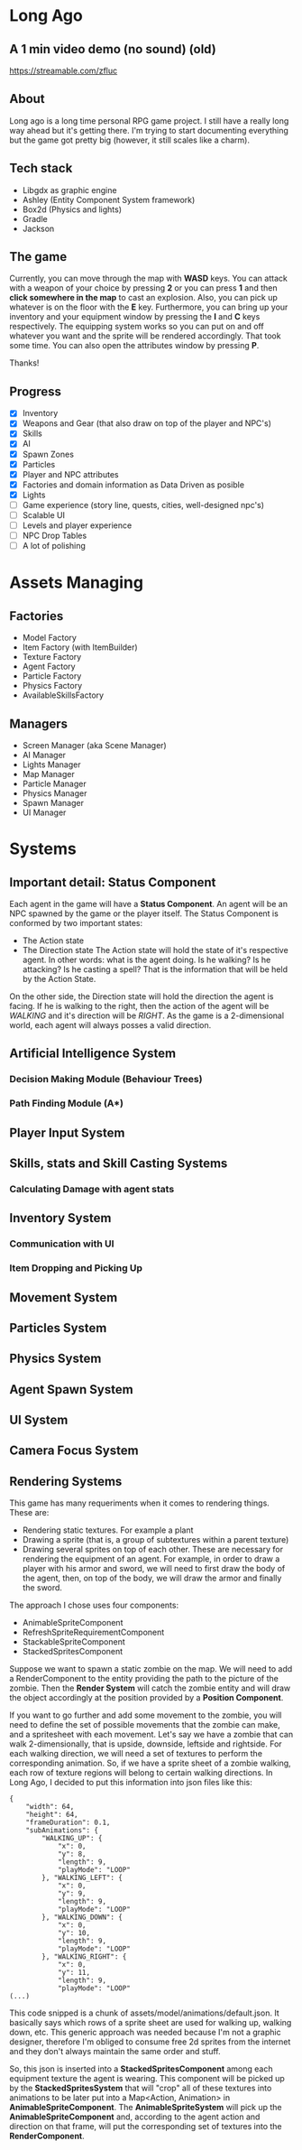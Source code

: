 # Long Ago

## A 1 min video demo (no sound) (old)
https://streamable.com/zfluc

## About
Long ago is a long time personal RPG game project. I still have a really long way ahead but it's getting there. I'm trying to start documenting everything but the game got pretty big (however, it still scales like a charm).

## Tech stack
* Libgdx as graphic engine
* Ashley (Entity Component System framework)
* Box2d (Physics and lights)
* Gradle
* Jackson

## The game
Currently, you can move through the map with **WASD** keys. You can attack with a weapon of your choice by pressing **2** or you can press **1** and then **click somewhere in the map** to cast an explosion. Also, you can pick up whatever is on the floor with the **E** key. Furthermore, you can bring up your inventory and your equipment window by pressing the **I** and **C** keys respectively. The equipping system works so you can put on and off whatever you want and the sprite will be rendered accordingly. That took some time. You can also open the attributes window by pressing **P**.

Thanks!

## Progress
- [x] Inventory
- [x] Weapons and Gear (that also draw on top of the player and NPC's)
- [x] Skills
- [x] AI
- [x] Spawn Zones
- [x] Particles
- [x] Player and NPC attributes
- [x] Factories and domain information as Data Driven as posible
- [x] Lights
- [ ] Game experience (story line, quests, cities, well-designed npc's)
- [ ] Scalable UI
- [ ] Levels and player experience
- [ ] NPC Drop Tables
- [ ] A lot of polishing

# Assets Managing
## Factories
* Model Factory
* Item Factory (with ItemBuilder)
* Texture Factory
* Agent Factory
* Particle Factory
* Physics Factory
* AvailableSkillsFactory

## Managers
* Screen Manager (aka Scene Manager)
* AI Manager
* Lights Manager
* Map Manager
* Particle Manager
* Physics Manager
* Spawn Manager
* UI Manager

# Systems
## Important detail: Status Component
Each agent in the game will have a **Status Component**. An agent will be an NPC spawned by the game or the player itself. The Status Component is conformed by two important states:
* The Action state
* The Direction state
The Action state will hold the state of it's respective agent. In other words: what is the agent doing. Is he walking? Is he attacking? Is he casting a spell? That is the information that will be held by the Action State.

On the other side, the Direction state will hold the direction the agent is facing. If he is walking to the right, then the action of the agent will be *WALKING* and it's direction will be *RIGHT*. As the game is a 2-dimensional world, each agent will always posses a valid direction.

## Artificial Intelligence System
### Decision Making Module (Behaviour Trees)
### Path Finding Module (A\*)
## Player Input System
## Skills, stats and Skill Casting Systems
### Calculating Damage with agent stats
## Inventory System
### Communication with UI
### Item Dropping and Picking Up
## Movement System
## Particles System
## Physics System
## Agent Spawn System
## UI System
## Camera Focus System
## Rendering Systems
This game has many requeriments when it comes to rendering things. These are:
- Rendering static textures. For example a plant
- Drawing a sprite (that is, a group of subtextures within a parent texture)
- Drawing several sprites on top of each other. These are necessary for rendering the equipment of an agent. For example, in order to draw a player with his armor and sword, we will need to first draw the body of the agent, then, on top of the body, we will draw the armor and finally the sword.

The approach I chose uses four components:
* AnimableSpriteComponent
* RefreshSpriteRequirementComponent
* StackableSpriteComponent
* StackedSpritesComponent

Suppose we want to spawn a static zombie on the map. We will need to add a RenderComponent to the entity providing the path to the picture of the zombie. Then the **Render System** will catch the zombie entity and will draw the object accordingly at the position provided by a **Position Component**.

If you want to go further and add some movement to the zombie, you will need to define the set of possible movements that the zombie can make, and a spritesheet with each movement. Let's say we have a zombie that can walk 2-dimensionally, that is upside, downside, leftside and rightside. For each walking direction, we will need a set of textures to perform the corresponding animation. So, if we have a sprite sheet of a zombie walking, each row of texture regions will belong to certain walking directions. In Long Ago, I decided to put this information into json files like this:

```
{
	"width": 64,
	"height": 64,
	"frameDuration": 0.1,
	"subAnimations": {
		"WALKING_UP": {
			"x": 0,
			"y": 8,
			"length": 9,
			"playMode": "LOOP"
		}, "WALKING_LEFT": {
			"x": 0,
			"y": 9,
			"length": 9,
			"playMode": "LOOP"
		}, "WALKING_DOWN": {
			"x": 0,
			"y": 10,
			"length": 9,
			"playMode": "LOOP"
		}, "WALKING_RIGHT": {
			"x": 0,
			"y": 11,
			"length": 9,
			"playMode": "LOOP"
(...)
```

This code snipped is a chunk of assets/model/animations/default.json. It basically says which rows of a sprite sheet are used for walking up, walking down, etc. This generic approach was needed because I'm not a graphic designer, therefore I'm obliged to consume free 2d sprites from the internet and they don't always maintain the same order and stuff.

So, this json is inserted into a **StackedSpritesComponent** among each equipment texture the agent is wearing. This component will be picked up by the **StackedSpritesSystem**  that will "crop" all of these textures into animations to be later put into a Map<Action, Animation> in **AnimableSpriteComponent**. The **AnimableSpriteSystem** will pick up the **AnimableSpriteComponent** and, according to the agent action and direction on that frame, will put the corresponding set of textures into the **RenderComponent**.